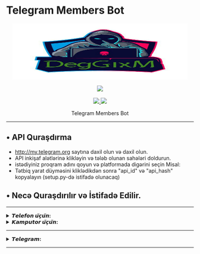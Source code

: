 # Telegram Members Bot
<p align="center">
  <img src="https://raw.githubusercontent.com/offlineflood/TelegramMembersBot/master/.image/20191203_205322.jpg" width="470" height="150">
</p>

<p align="center"><img src="https://img.shields.io/badge/Version-3.1-brightgreen"></p>
<p align="center">
  <a href="https://github.com/offlineflood">
    <img src="https://img.shields.io/github/followers/offlineflood?label=Follow&style=social">
  </a>
  <a href="https://github.com/offlineflood/TelegramMembersBot">
    <img src="https://img.shields.io/github/stars/offlineflood/TelegramMembersBot?style=social">
  </a>
</p>
<p align="center">
  Telegram Members Bot
</p>
<p align="center">
</p>

---

## • API Quraşdırma
* http://my.telegram.org saytına daxil olun və daxil olun.
* API inkişaf alətlərinə klikləyin və tələb olunan sahələri doldurun.
* istədiyiniz proqram adını qoyun və platformada digərini seçin Misal:
* Tətbiq yarat düyməsini kliklədikdən sonra "api_id" və "api_hash" kopyalayın (setup.py-də istifadə olunacaq)

## • Necə Quraşdırılır və İstifadə Edilir.

---

<details>
  <summary><b>𝙏𝙚𝙡𝙚𝙛𝙤𝙣 𝙪̈𝙘̧𝙪̈𝙣:</b></summary>
  
```bash
$ pkg install -y git python
```

```bash
$ git clone https://github.com/offlineflood/TelegramMembersBot.git
```

```bash
$ cd TelegramMembersBot
```

* Quraşdırma tələbləri

```bash
$ python setup.py -i
```

* quraşdırma konfiqurasiya faylı (apiID, apiHASH).

```bash
$ python setup.py -c
```

* İstifadəçi məlumatlarını yaratmaq üçün

```bash
$ python scraper.py
```

* (adı dəyişsəniz, member.csv defoltdur, ondan istifadə edin)
* Toplanmış məlumatlara toplu sms göndərin.

```bash
$ python add2group.py members.csv
```

* Yeniləmə Aləti

```bash
$ python setup.py -u
```
---

</details>

<details>
  <summary><b>𝙆𝙖𝙢𝙥𝙪𝙩𝙤𝙧 𝙪̈𝙘̧𝙪̈𝙣:</b></summary>

```bash
python setup.py -i
```

* quraşdırma konfiqurasiya faylı (apiID, apiHASH).

```bash
python setup.py -c
```

* İstifadəçi məlumatlarını yaratmaq üçün

```bash
python scraper.py
```

* (adı dəyişsəniz, member.csv defoltdur, ondan istifadə edin)
* Toplanmış məlumatlara toplu sms göndərin.

```bash
python add2group.py members.csv
```

* Yeniləmə Aləti

```bash
python setup.py -u
```
</details>

---

<details>
  <summary><b>𝙏𝙚𝙡𝙚𝙜𝙧𝙖𝙢:</b></summary>
  
  ❐ [𓅓𝘋𝘦𝘨𝘎𝘪𝘹𝘔𓅓](https://t.me/DegGixM)
  
  ❐ [❖𝘿𝙚𝙟𝙖𝙫𝙪 𝙏𝙚𝙖𝙢❖](https://t.me/DejavuTeam)
</details> 

---
